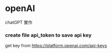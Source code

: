# openAI
chatGPT 實作


### create file api_token to save api key

get key from https://platform.openai.com/api-keys
